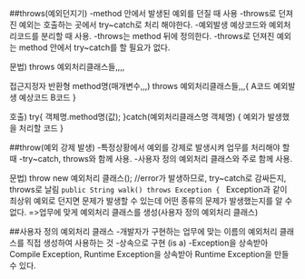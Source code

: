 ##throws(예외던지기)
-method 안에서 발생된 예외를 던질 때 사용
-throws로 던져진 예외는 호출하는 곳에서 try~catch로 처리 해야한다.
-예외발생 예상코드와 예외처리코드를 분리할 때 사용.
-throws는 method 뒤에 정의한다.
-throws로 던져진 예외는 method 안에서 try~catch를 할 필요가 없다.

문법)
throws 예외처리클래스들,,,,

접근지정자 반환형 method명(매개변수,,,) throws 예외처리클래스들,,,{
	A코드
	예외발생 예상코드
	B코드	
}

호출)
try{
	객체명.method명(값);
}catch(예외처리클래스명 객체명) {
	예외가 발생했을 처리할 코드
}

##throw(예외 강제 발생)
-특정상황에서 예외를 강제로 발생시켜 업무를 처리해야 할 때
-try~catch, throws와 함께 사용.
-사용자 정의 예외처리 클래스와 주로 함께 사용.

문법)
throw new 예외처리 클래스(); //error가 발생하므로, try~catch로 감싸든지, throws로 날림
``public String walk() throws Exception { ``
Exception과 같이 최상위 예외로 던지면 문제가 발생할 수 있는데 어떤 종류의 문제가 발생했는지를 알 수 없다.
=>업무에 맞게 예외처리 클래스를 생성(사용자 정의 예외처리 클래스)

##사용자 정의 예외처리 클래스
-개발자가 구현하는 업무에 맞는 이름의 예외처리 클래스를 직접 생성하여 사용하는 것
-상속으로 구현 (is a)
-Exception을 상속받아 Compile Exception, Runtime Exception을 상속받아 Runtime Exception을 만들 수 있다.